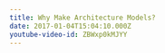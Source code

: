 ```yaml
---
title: Why Make Architecture Models?
date: 2017-01-04T15:04:10.000Z
youtube-video-id: ZBWxp0kMJYY
---
```

